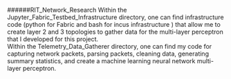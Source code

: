######RIT_Network_Research
Within the Jupyter_Fabric_Testbed_Infrastructure directory, one can find infrastructure code (python for Fabric and bash for incus infrastructure ) that allow me to create layer 2 and 3 topologies to gather data for the multi-layer perceptron that I developed for this project.<br />
Within the Telemetry_Data_Gatherer directory, one can find my code for capturing network packets, parsing packets, cleaning data, generating summary statistics, and create a machine learning neural network multi-layer perceptron.
